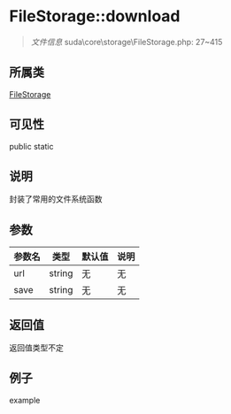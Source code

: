 # FileStorage::download

> *文件信息* suda\core\storage\FileStorage.php: 27~415
## 所属类 

[FileStorage](../FileStorage.md)

## 可见性

  public  static
## 说明

封装了常用的文件系统函数

## 参数

 
| 参数名 | 类型 | 默认值 | 说明 |
|--------|-----|-------|-------|
 | url |  string | 无 | 无 |
 | save |  string | 无 | 无 |
## 返回值
返回值类型不定
## 例子

example